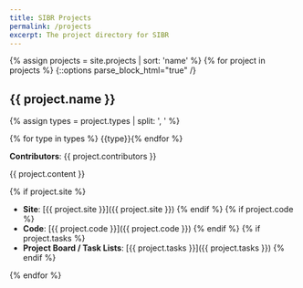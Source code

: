 ```yaml
---
title: SIBR Projects
permalink: /projects
excerpt: The project directory for SIBR
---
```


{% assign projects = site.projects | sort: 'name' %}
{% for project in projects %}
{::options parse_block_html="true" /}

<div class="project"><div class="project-title">

## {{ project.name }}

{% assign types = project.types | split: ', ' %}

<span class="properties">{% for type in types %}
<span class='category {% case type %}
{% when "Viewing Live Games" %}
  category-view
{% when "Games Analysis" %}
  category-analysis
{% when "Betting (#betting-and-voting)" %}
  category-betting
{% when "Miscellaneous" %}
  category-misc
{% when "Harvesting Data (#archivism)" %}
  category-archivism
{% when "Viewing Past Games" %}
  category-past-games
{% when "Datablase and Clients" %}
  category-datablase
{% when "Blaseball.com API Clients (#blaseball-api)" %}
  category-api
{% when "Papers + Paper Accessories" %}
  category-paper
{% when "Forbidden Knowledge" %}
  category-forbidden
{% when "Blaseball.com Scripts and Parsers (#site-js)" %}
  category-scripts
{% endcase %}'>{{type}}</span>{% endfor %}
</span>
</div>

**Contributors**: {{ project.contributors }}

{{ project.content }}

{% if project.site %}
* **Site**: [{{ project.site }}]({{ project.site }})
{% endif %}
{% if project.code %}
* **Code**: [{{ project.code }}]({{ project.code }})
{% endif %}
{% if project.tasks %}
* **Project Board / Task Lists**: [{{ project.tasks }}]({{ project.tasks }})
{% endif %}
</div>
{% endfor %}